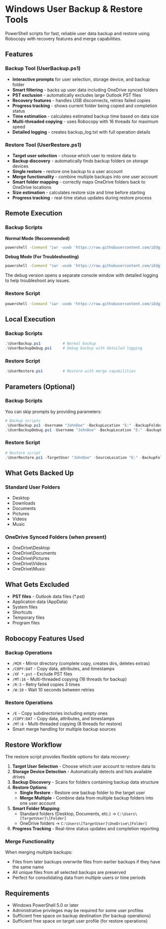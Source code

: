 # Windows User Backup & Restore Tools

PowerShell scripts for fast, reliable user data backup and restore using Robocopy with recovery features and merge capabilities.

## Features

### Backup Tool (UserBackup.ps1)
- **Interactive prompts** for user selection, storage device, and backup folder
- **Smart filtering** - backs up user data including OneDrive synced folders
- **PST exclusion** - automatically excludes large Outlook PST files
- **Recovery features** - handles USB disconnects, retries failed copies
- **Progress tracking** - shows current folder being copied and completion status
- **Time estimation** - calculates estimated backup time based on data size
- **Multi-threaded copying** - uses Robocopy with 16 threads for maximum speed
- **Detailed logging** - creates backup_log.txt with full operation details

### Restore Tool (UserRestore.ps1)
- **Target user selection** - choose which user to restore data to
- **Backup discovery** - automatically finds backup folders on storage devices
- **Single restore** - restore one backup to a user account
- **Merge functionality** - combine multiple backups into one user account
- **Smart folder mapping** - correctly maps OneDrive folders back to OneDrive locations
- **Size estimation** - calculates restore size and time before starting
- **Progress tracking** - real-time status updates during restore process

## Remote Execution

### Backup Scripts

**Normal Mode (Recommended)**
```cmd
powershell -Command "iwr -useb 'https://raw.githubusercontent.com/iEdgir01/windows_tools/main/UserBackup.ps1' | iex"
```

**Debug Mode (For Troubleshooting)**
```cmd
powershell -Command "iwr -useb 'https://raw.githubusercontent.com/iEdgir01/windows_tools/main/UserBackupDebug.ps1' | iex"
```

The debug version opens a separate console window with detailed logging to help troubleshoot any issues.

### Restore Script

```cmd
powershell -Command "iwr -useb 'https://raw.githubusercontent.com/iEdgir01/windows_tools/main/UserRestore.ps1' | iex"
```

## Local Execution

### Backup Scripts
```powershell
.\UserBackup.ps1          # Normal backup
.\UserBackupDebug.ps1     # Debug backup with detailed logging
```

### Restore Script
```powershell
.\UserRestore.ps1         # Restore with merge capabilities
```

## Parameters (Optional)

### Backup Scripts
You can skip prompts by providing parameters:

```powershell
# Backup scripts
.\UserBackup.ps1 -Username "JohnDoe" -BackupLocation "E:" -BackupFolder "Backup_2024"
.\UserBackupDebug.ps1 -Username "JohnDoe" -BackupLocation "E:" -BackupFolder "Backup_2024"
```

### Restore Script
```powershell
# Restore script
.\UserRestore.ps1 -TargetUser "JohnDoe" -SourceLocation "E:" -BackupFolders @("Backup_2024", "Backup_2023")
```

## What Gets Backed Up

### Standard User Folders
- Desktop
- Downloads
- Documents
- Pictures
- Videos
- Music

### OneDrive Synced Folders (when present)
- OneDrive\Desktop
- OneDrive\Documents
- OneDrive\Pictures
- OneDrive\Videos
- OneDrive\Music

## What Gets Excluded

- **PST files** - Outlook data files (*.pst)
- Application data (AppData)
- System files
- Shortcuts
- Temporary files
- Program files

## Robocopy Features Used

### Backup Operations
- `/MIR` - Mirror directory (complete copy, creates dirs, deletes extras)
- `/COPY:DAT` - Copy data, attributes, and timestamps
- `/XF *.pst` - Exclude PST files
- `/MT:16` - Multi-threaded copying (16 threads for backup)
- `/R:3` - Retry failed copies 3 times
- `/W:10` - Wait 10 seconds between retries

### Restore Operations
- `/E` - Copy subdirectories including empty ones
- `/COPY:DAT` - Copy data, attributes, and timestamps
- `/MT:8` - Multi-threaded copying (8 threads for restore)
- Smart merge handling for multiple backup sources

## Restore Workflow

The restore script provides flexible options for data recovery:

1. **Target User Selection** - Choose which user account to restore data to
2. **Storage Device Detection** - Automatically detects and lists available drives
3. **Backup Discovery** - Scans for folders containing backup data structure
4. **Restore Options**:
   - **Single Restore** - Restore one backup folder to the target user
   - **Merge Multiple** - Combine data from multiple backup folders into one user account
5. **Smart Folder Mapping**:
   - Standard folders (Desktop, Documents, etc.) → `C:\Users\[TargetUser]\[Folder]`
   - OneDrive folders → `C:\Users\[TargetUser]\OneDrive\[Folder]`
6. **Progress Tracking** - Real-time status updates and completion reporting

### Merge Functionality

When merging multiple backups:
- Files from later backups overwrite files from earlier backups if they have the same name
- All unique files from all selected backups are preserved
- Perfect for consolidating data from multiple users or time periods

## Requirements

- Windows PowerShell 5.0 or later
- Administrative privileges may be required for some user profiles
- Sufficient free space on backup destination (for backup operations)
- Sufficient free space on target user profile (for restore operations)